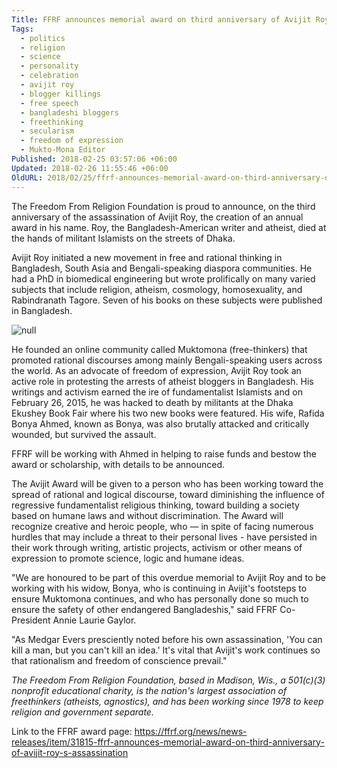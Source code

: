 ```yaml
---
Title: FFRF announces memorial award on third anniversary of Avijit Roy's assassination
Tags:
  - politics
  - religion
  - science
  - personality
  - celebration
  - avijit roy
  - blogger killings
  - free speech
  - bangladeshi bloggers
  - freethinking
  - secularism
  - freedom of expression
  - Mukto-Mona Editor
Published: 2018-02-25 03:57:06 +06:00
Updated: 2018-02-26 11:55:46 +06:00
OldURL: 2018/02/25/ffrf-announces-memorial-award-on-third-anniversary-of-avijit-roys-assassination/
---
```


The Freedom From Religion Foundation is proud to announce, on the third anniversary of the assassination of Avijit Roy, the creation of an annual award in his name. Roy, the Bangladesh-American writer and atheist, died at the hands of militant Islamists on the streets of Dhaka.

Avijit Roy initiated a new movement in free and rational thinking in Bangladesh, South Asia and Bengali-speaking diaspora communities. He had a PhD in biomedical engineering but wrote prolifically on many varied subjects that include religion, atheism, cosmology, homosexuality, and Rabindranath Tagore. Seven of his books on these subjects were published in Bangladesh.

<img src="https://ffrf.org/images/1avijitcropped.jpeg" alt="null" />

He founded an online community called Muktomona (free-thinkers) that promoted rational discourses among mainly Bengali-speaking users across the world. As an advocate of freedom of expression, Avijit Roy took an active role in protesting the arrests of atheist bloggers in Bangladesh. His writings and activism earned the ire of fundamentalist Islamists and on February 26, 2015, he was hacked to death by militants at the Dhaka Ekushey Book Fair where his two new books were featured. His wife, Rafida Bonya Ahmed, known as Bonya, was also brutally attacked and critically wounded, but survived the assault.

FFRF will be working with Ahmed in helping to raise funds and bestow the award or scholarship, with details to be announced.

The Avijit Award will be given to a person who has been working toward the spread of rational and logical discourse, toward diminishing the influence of regressive fundamentalist religious thinking, toward building a society based on humane laws and without discrimination. The Award will recognize creative and heroic people, who — in spite of facing numerous hurdles that may include a threat to their personal lives - have persisted in their work through writing, artistic projects, activism or other means of expression to promote science, logic and humane ideas.

"We are honoured to be part of this overdue memorial to Avijit Roy and to be working with his widow, Bonya, who is continuing in Avijit's footsteps to ensure Muktomona continues, and who has personally done so much to ensure the safety of other endangered Bangladeshis," said FFRF Co-President Annie Laurie Gaylor.

"As Medgar Evers presciently noted before his own assassination, 'You can kill a man, but you can't kill an idea.' It's vital that Avijit's work continues so that rationalism and freedom of conscience prevail."

<em>The Freedom From Religion Foundation, based in Madison, Wis., a 501(c)(3) nonprofit educational charity, is the nation's largest association of freethinkers (atheists, agnostics), and has been working since 1978 to keep religion and government separate.</em>

Link to the FFRF award page: https://ffrf.org/news/news-releases/item/31815-ffrf-announces-memorial-award-on-third-anniversary-of-avijit-roy-s-assassination
